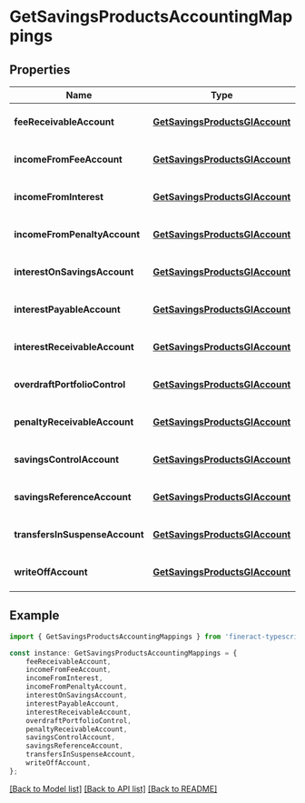 # GetSavingsProductsAccountingMappings


## Properties

Name | Type | Description | Notes
------------ | ------------- | ------------- | -------------
**feeReceivableAccount** | [**GetSavingsProductsGlAccount**](GetSavingsProductsGlAccount.md) |  | [optional] [default to undefined]
**incomeFromFeeAccount** | [**GetSavingsProductsGlAccount**](GetSavingsProductsGlAccount.md) |  | [optional] [default to undefined]
**incomeFromInterest** | [**GetSavingsProductsGlAccount**](GetSavingsProductsGlAccount.md) |  | [optional] [default to undefined]
**incomeFromPenaltyAccount** | [**GetSavingsProductsGlAccount**](GetSavingsProductsGlAccount.md) |  | [optional] [default to undefined]
**interestOnSavingsAccount** | [**GetSavingsProductsGlAccount**](GetSavingsProductsGlAccount.md) |  | [optional] [default to undefined]
**interestPayableAccount** | [**GetSavingsProductsGlAccount**](GetSavingsProductsGlAccount.md) |  | [optional] [default to undefined]
**interestReceivableAccount** | [**GetSavingsProductsGlAccount**](GetSavingsProductsGlAccount.md) |  | [optional] [default to undefined]
**overdraftPortfolioControl** | [**GetSavingsProductsGlAccount**](GetSavingsProductsGlAccount.md) |  | [optional] [default to undefined]
**penaltyReceivableAccount** | [**GetSavingsProductsGlAccount**](GetSavingsProductsGlAccount.md) |  | [optional] [default to undefined]
**savingsControlAccount** | [**GetSavingsProductsGlAccount**](GetSavingsProductsGlAccount.md) |  | [optional] [default to undefined]
**savingsReferenceAccount** | [**GetSavingsProductsGlAccount**](GetSavingsProductsGlAccount.md) |  | [optional] [default to undefined]
**transfersInSuspenseAccount** | [**GetSavingsProductsGlAccount**](GetSavingsProductsGlAccount.md) |  | [optional] [default to undefined]
**writeOffAccount** | [**GetSavingsProductsGlAccount**](GetSavingsProductsGlAccount.md) |  | [optional] [default to undefined]

## Example

```typescript
import { GetSavingsProductsAccountingMappings } from 'fineract-typescript-client';

const instance: GetSavingsProductsAccountingMappings = {
    feeReceivableAccount,
    incomeFromFeeAccount,
    incomeFromInterest,
    incomeFromPenaltyAccount,
    interestOnSavingsAccount,
    interestPayableAccount,
    interestReceivableAccount,
    overdraftPortfolioControl,
    penaltyReceivableAccount,
    savingsControlAccount,
    savingsReferenceAccount,
    transfersInSuspenseAccount,
    writeOffAccount,
};
```

[[Back to Model list]](../README.md#documentation-for-models) [[Back to API list]](../README.md#documentation-for-api-endpoints) [[Back to README]](../README.md)
